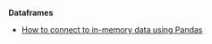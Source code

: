 **Dataframes**

- [How to connect to in-memory data using Pandas](/guides/connecting_to_your_data/fluent/in_memory/connect_in_memory_data.md)
